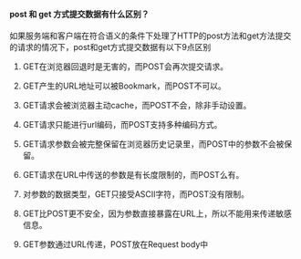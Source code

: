 #### post 和 get 方式提交数据有什么区别？

如果服务端和客户端在符合语义的条件下处理了HTTP的post方法和get方法提交的请求的情况下，post和get方式提交数据有以下9点区别
1. GET在浏览器回退时是无害的，而POST会再次提交请求。

2. GET产生的URL地址可以被Bookmark，而POST不可以。

3. GET请求会被浏览器主动cache，而POST不会，除非手动设置。

4. GET请求只能进行url编码，而POST支持多种编码方式。

5. GET请求参数会被完整保留在浏览器历史记录里，而POST中的参数不会被保留。

6. GET请求在URL中传送的参数是有长度限制的，而POST么有。

7. 对参数的数据类型，GET只接受ASCII字符，而POST没有限制。

8. GET比POST更不安全，因为参数直接暴露在URL上，所以不能用来传递敏感信息。

9. GET参数通过URL传递，POST放在Request body中
